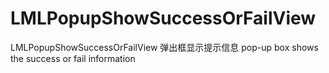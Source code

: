 # LMLPopupShowSuccessOrFailView


LMLPopupShowSuccessOrFailView 弹出框显示提示信息 pop-up box shows the success or fail information



